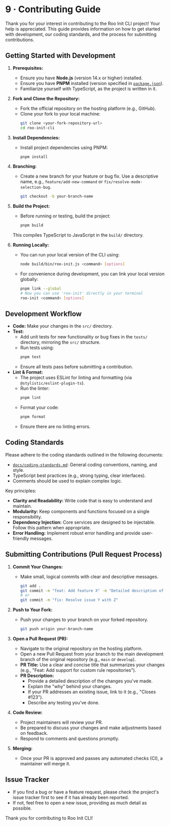 # 9 · Contributing Guide

Thank you for your interest in contributing to the Roo Init CLI project! Your help is appreciated. This guide provides information on how to get started with development, our coding standards, and the process for submitting contributions.

## Getting Started with Development

1.  **Prerequisites:**
    *   Ensure you have **Node.js** (version 14.x or higher) installed.
    *   Ensure you have **PNPM** installed (version specified in [`package.json`](../package.json)).
    *   Familiarize yourself with TypeScript, as the project is written in it.

2.  **Fork and Clone the Repository:**
    *   Fork the official repository on the hosting platform (e.g., GitHub).
    *   Clone your fork to your local machine:
        ```bash
        git clone <your-fork-repository-url>
        cd roo-init-cli
        ```

3.  **Install Dependencies:**
    *   Install project dependencies using PNPM:
        ```bash
        pnpm install
        ```

4.  **Branching:**
    *   Create a new branch for your feature or bug fix. Use a descriptive name, e.g., `feature/add-new-command` or `fix/resolve-mode-selection-bug`.
        ```bash
        git checkout -b your-branch-name
        ```

5.  **Build the Project:**
    *   Before running or testing, build the project:
        ```bash
        pnpm build
        ```
    This compiles TypeScript to JavaScript in the `build/` directory.

6.  **Running Locally:**
    *   You can run your local version of the CLI using:
        ```bash
        node build/bin/roo-init.js <command> [options]
        ```
    *   For convenience during development, you can link your local version globally:
        ```bash
        pnpm link --global
        # Now you can use 'roo-init' directly in your terminal
        roo-init <command> [options]
        ```

## Development Workflow

-   **Code:** Make your changes in the `src/` directory.
-   **Test:**
    -   Add unit tests for new functionality or bug fixes in the `tests/` directory, mirroring the `src/` structure.
    -   Run tests using:
        ```bash
        pnpm test
        ```
    -   Ensure all tests pass before submitting a contribution.
-   **Lint & Format:**
    -   The project uses ESLint for linting and formatting (via `@stylistic/eslint-plugin-ts`).
    -   Run the linter:
        ```bash
        pnpm lint
        ```
    -   Format your code:
        ```bash
        pnpm format
        ```
    -   Ensure there are no linting errors.

## Coding Standards

Please adhere to the coding standards outlined in the following documents:
-   [`docs/coding-standards.md`](./coding-standards.md): General coding conventions, naming, and style.
-   TypeScript best practices (e.g., strong typing, clear interfaces).
-   Comments should be used to explain complex logic.

Key principles:
-   **Clarity and Readability:** Write code that is easy to understand and maintain.
-   **Modularity:** Keep components and functions focused on a single responsibility.
-   **Dependency Injection:** Core services are designed to be injectable. Follow this pattern when appropriate.
-   **Error Handling:** Implement robust error handling and provide user-friendly messages.

## Submitting Contributions (Pull Request Process)

1.  **Commit Your Changes:**
    *   Make small, logical commits with clear and descriptive messages.
        ```bash
        git add .
        git commit -m "feat: Add feature X" -m "Detailed description of changes."
        # or
        git commit -m "fix: Resolve issue Y with Z"
        ```

2.  **Push to Your Fork:**
    *   Push your changes to your branch on your forked repository.
        ```bash
        git push origin your-branch-name
        ```

3.  **Open a Pull Request (PR):**
    *   Navigate to the original repository on the hosting platform.
    *   Open a new Pull Request from your branch to the main development branch of the original repository (e.g., `main` or `develop`).
    *   **PR Title:** Use a clear and concise title that summarizes your changes (e.g., "Feat: Add support for custom rule repositories").
    *   **PR Description:**
        *   Provide a detailed description of the changes you've made.
        *   Explain the "why" behind your changes.
        *   If your PR addresses an existing issue, link to it (e.g., "Closes #123").
        *   Describe any testing you've done.

4.  **Code Review:**
    *   Project maintainers will review your PR.
    *   Be prepared to discuss your changes and make adjustments based on feedback.
    *   Respond to comments and questions promptly.

5.  **Merging:**
    *   Once your PR is approved and passes any automated checks (CI), a maintainer will merge it.

## Issue Tracker

-   If you find a bug or have a feature request, please check the project's issue tracker first to see if it has already been reported.
-   If not, feel free to open a new issue, providing as much detail as possible.

Thank you for contributing to Roo Init CLI!